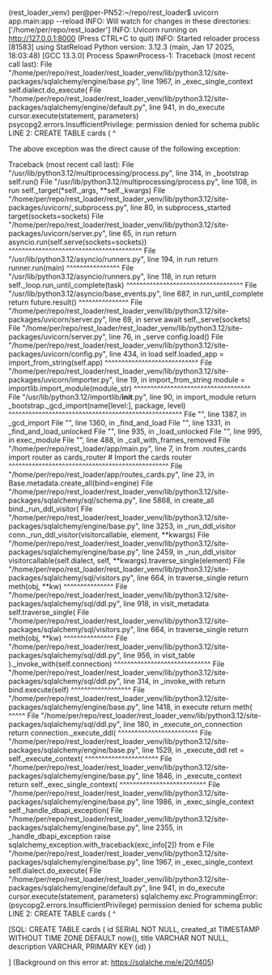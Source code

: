 (rest_loader_venv) per@per-PN52:~/repo/rest_loader$ uvicorn app.main:app --reload
INFO: Will watch for changes in these directories: ['/home/per/repo/rest_loader']
INFO: Uvicorn running on http://127.0.0.1:8000 (Press CTRL+C to quit)
INFO: Started reloader process [81583] using StatReload
Python version: 3.12.3 (main, Jan 17 2025, 18:03:48) [GCC 13.3.0]
Process SpawnProcess-1:
Traceback (most recent call last):
File "/home/per/repo/rest_loader/rest_loader_venv/lib/python3.12/site-packages/sqlalchemy/engine/base.py", line 1967, in \_exec_single_context
self.dialect.do_execute(
File "/home/per/repo/rest_loader/rest_loader_venv/lib/python3.12/site-packages/sqlalchemy/engine/default.py", line 941, in do_execute
cursor.execute(statement, parameters)
psycopg2.errors.InsufficientPrivilege: permission denied for schema public
LINE 2: CREATE TABLE cards (
^

The above exception was the direct cause of the following exception:

Traceback (most recent call last):
File "/usr/lib/python3.12/multiprocessing/process.py", line 314, in \_bootstrap
self.run()
File "/usr/lib/python3.12/multiprocessing/process.py", line 108, in run
self.\_target(\*self.\_args, **self.\_kwargs)
File "/home/per/repo/rest_loader/rest_loader_venv/lib/python3.12/site-packages/uvicorn/\_subprocess.py", line 80, in subprocess_started
target(sockets=sockets)
File "/home/per/repo/rest_loader/rest_loader_venv/lib/python3.12/site-packages/uvicorn/server.py", line 65, in run
return asyncio.run(self.serve(sockets=sockets))
^^^^^^^^^^^^^^^^^^^^^^^^^^^^^^^^^^^^^^^^
File "/usr/lib/python3.12/asyncio/runners.py", line 194, in run
return runner.run(main)
^^^^^^^^^^^^^^^^
File "/usr/lib/python3.12/asyncio/runners.py", line 118, in run
return self.\_loop.run_until_complete(task)
^^^^^^^^^^^^^^^^^^^^^^^^^^^^^^^^^^^
File "/usr/lib/python3.12/asyncio/base_events.py", line 687, in run_until_complete
return future.result()
^^^^^^^^^^^^^^^
File "/home/per/repo/rest_loader/rest_loader_venv/lib/python3.12/site-packages/uvicorn/server.py", line 69, in serve
await self.\_serve(sockets)
File "/home/per/repo/rest_loader/rest_loader_venv/lib/python3.12/site-packages/uvicorn/server.py", line 76, in \_serve
config.load()
File "/home/per/repo/rest_loader/rest_loader_venv/lib/python3.12/site-packages/uvicorn/config.py", line 434, in load
self.loaded_app = import_from_string(self.app)
^^^^^^^^^^^^^^^^^^^^^^^^^^^^
File "/home/per/repo/rest_loader/rest_loader_venv/lib/python3.12/site-packages/uvicorn/importer.py", line 19, in import_from_string
module = importlib.import_module(module_str)
^^^^^^^^^^^^^^^^^^^^^^^^^^^^^^^^^^^
File "/usr/lib/python3.12/importlib/**init**.py", line 90, in import_module
return \_bootstrap.\_gcd_import(name[level:], package, level)
^^^^^^^^^^^^^^^^^^^^^^^^^^^^^^^^^^^^^^^^^^^^^^^^^^^^
File "<frozen importlib._bootstrap>", line 1387, in \_gcd_import
File "<frozen importlib._bootstrap>", line 1360, in \_find_and_load
File "<frozen importlib._bootstrap>", line 1331, in \_find_and_load_unlocked
File "<frozen importlib._bootstrap>", line 935, in \_load_unlocked
File "<frozen importlib._bootstrap_external>", line 995, in exec_module
File "<frozen importlib._bootstrap>", line 488, in \_call_with_frames_removed
File "/home/per/repo/rest_loader/app/main.py", line 7, in <module>
from .routes_cards import router as cards_router # Import the cards router
^^^^^^^^^^^^^^^^^^^^^^^^^^^^^^^^^^^^^^^^^^^^^^^^
File "/home/per/repo/rest_loader/app/routes_cards.py", line 23, in <module>
Base.metadata.create_all(bind=engine)
File "/home/per/repo/rest_loader/rest_loader_venv/lib/python3.12/site-packages/sqlalchemy/sql/schema.py", line 5868, in create_all
bind.\_run_ddl_visitor(
File "/home/per/repo/rest_loader/rest_loader_venv/lib/python3.12/site-packages/sqlalchemy/engine/base.py", line 3253, in \_run_ddl_visitor
conn.\_run_ddl_visitor(visitorcallable, element, **kwargs)
File "/home/per/repo/rest_loader/rest_loader_venv/lib/python3.12/site-packages/sqlalchemy/engine/base.py", line 2459, in \_run_ddl_visitor
visitorcallable(self.dialect, self, **kwargs).traverse_single(element)
File "/home/per/repo/rest_loader/rest_loader_venv/lib/python3.12/site-packages/sqlalchemy/sql/visitors.py", line 664, in traverse_single
return meth(obj, **kw)
^^^^^^^^^^^^^^^
File "/home/per/repo/rest_loader/rest_loader_venv/lib/python3.12/site-packages/sqlalchemy/sql/ddl.py", line 918, in visit_metadata
self.traverse_single(
File "/home/per/repo/rest_loader/rest_loader_venv/lib/python3.12/site-packages/sqlalchemy/sql/visitors.py", line 664, in traverse_single
return meth(obj, \*\*kw)
^^^^^^^^^^^^^^^
File "/home/per/repo/rest_loader/rest_loader_venv/lib/python3.12/site-packages/sqlalchemy/sql/ddl.py", line 956, in visit_table
).\_invoke_with(self.connection)
^^^^^^^^^^^^^^^^^^^^^^^^^^^^^
File "/home/per/repo/rest_loader/rest_loader_venv/lib/python3.12/site-packages/sqlalchemy/sql/ddl.py", line 314, in \_invoke_with
return bind.execute(self)
^^^^^^^^^^^^^^^^^^
File "/home/per/repo/rest_loader/rest_loader_venv/lib/python3.12/site-packages/sqlalchemy/engine/base.py", line 1418, in execute
return meth(
^^^^^
File "/home/per/repo/rest_loader/rest_loader_venv/lib/python3.12/site-packages/sqlalchemy/sql/ddl.py", line 180, in \_execute_on_connection
return connection.\_execute_ddl(
^^^^^^^^^^^^^^^^^^^^^^^^
File "/home/per/repo/rest_loader/rest_loader_venv/lib/python3.12/site-packages/sqlalchemy/engine/base.py", line 1529, in \_execute_ddl
ret = self.\_execute_context(
^^^^^^^^^^^^^^^^^^^^^^
File "/home/per/repo/rest_loader/rest_loader_venv/lib/python3.12/site-packages/sqlalchemy/engine/base.py", line 1846, in \_execute_context
return self.\_exec_single_context(
^^^^^^^^^^^^^^^^^^^^^^^^^^
File "/home/per/repo/rest_loader/rest_loader_venv/lib/python3.12/site-packages/sqlalchemy/engine/base.py", line 1986, in \_exec_single_context
self.\_handle_dbapi_exception(
File "/home/per/repo/rest_loader/rest_loader_venv/lib/python3.12/site-packages/sqlalchemy/engine/base.py", line 2355, in \_handle_dbapi_exception
raise sqlalchemy_exception.with_traceback(exc_info[2]) from e
File "/home/per/repo/rest_loader/rest_loader_venv/lib/python3.12/site-packages/sqlalchemy/engine/base.py", line 1967, in \_exec_single_context
self.dialect.do_execute(
File "/home/per/repo/rest_loader/rest_loader_venv/lib/python3.12/site-packages/sqlalchemy/engine/default.py", line 941, in do_execute
cursor.execute(statement, parameters)
sqlalchemy.exc.ProgrammingError: (psycopg2.errors.InsufficientPrivilege) permission denied for schema public
LINE 2: CREATE TABLE cards (
^

[SQL:
CREATE TABLE cards (
id SERIAL NOT NULL,
created_at TIMESTAMP WITHOUT TIME ZONE DEFAULT now(),
title VARCHAR NOT NULL,
description VARCHAR,
PRIMARY KEY (id)
)

]
(Background on this error at: https://sqlalche.me/e/20/f405)
